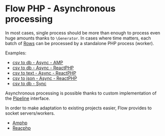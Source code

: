 # Flow PHP - Asynchronous processing

In most cases, single process should be more than enough to process even huge amounts thanks to `\Generator`. 
In cases where time matters, each batch of [Rows](/src/core/etl/src/Flow/ETL/Rows.php) can be processed
by a standalone PHP process (worker). 

Examples: 

- [csv to db - Async - AMP](csv_to_db_async_amp.php)
- [csv to db - Async - ReactPHP](csv_to_db_async_react.php)
- [csv to text - Async - ReactPHP](csv_to_text_async_react.php)
- [csv to json - Async - ReactPHP](csv_to_json_async_react.php)
- [csv to db - Sync](csv_to_db_sync.php)

Asynchronous processing is possible thanks to custom implementation of the [Pipeline](/src/core/etl/src/Flow/ETL/Pipeline.php) 
interface.

In order to make adaptation to existing projects easier, Flow provides to socket servers/workers. 

- [Amphp](/src/adapter/etl-adapter-amphp/README.md)
- [Reacphp](/src/adapter/etl-adapter-reactphp/README.md)

